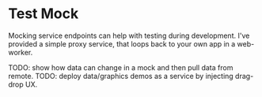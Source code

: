 # Test Mock

Mocking service endpoints can help with testing during development.
I've provided a simple proxy service, that loops back to your own
app in a web-worker.

TODO: show how data can change in a mock and then pull data from remote.
TODO: deploy data/graphics demos as a service by injecting drag-drop UX.



